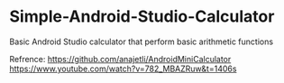 # Simple-Android-Studio-Calculator
Basic Android Studio calculator that perform basic arithmetic functions

Refrence:
https://github.com/anajetli/AndroidMiniCalculator
https://www.youtube.com/watch?v=782_MBAZRuw&t=1406s

